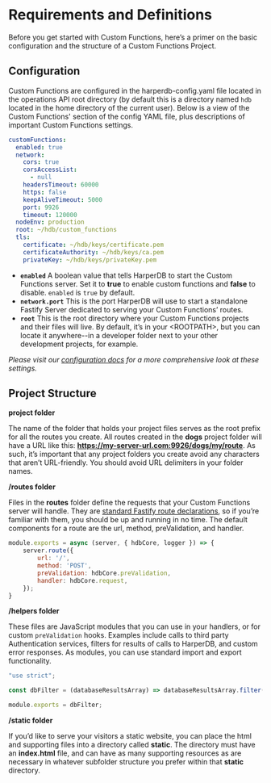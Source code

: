 # Requirements and Definitions

Before you get started with Custom Functions, here’s a primer on the basic configuration and the structure of a Custom Functions Project.

## Configuration

Custom Functions are configured in the harperdb-config.yaml file located in the operations API root directory (by default this is a directory named `hdb` located in the home directory of the current user). Below is a view of the Custom Functions' section of the config YAML file, plus descriptions of important Custom Functions settings.

```yaml
customFunctions:
  enabled: true
  network:
    cors: true
    corsAccessList:
      - null
    headersTimeout: 60000
    https: false
    keepAliveTimeout: 5000
    port: 9926
    timeout: 120000
  nodeEnv: production
  root: ~/hdb/custom_functions
  tls:
    certificate: ~/hdb/keys/certificate.pem
    certificateAuthority: ~/hdb/keys/ca.pem
    privateKey: ~/hdb/keys/privateKey.pem
```

* **`enabled`** A boolean value that tells HarperDB to start the Custom Functions server. Set it to **true** to enable custom functions and **false** to disable. `enabled` is `true` by default.
* **`network.port`** This is the port HarperDB will use to start a standalone Fastify Server dedicated to serving your Custom Functions’ routes.
* **`root`** This is the root directory where your Custom Functions projects and their files will live. By default, it’s in your \<ROOTPATH>, but you can locate it anywhere--in a developer folder next to your other development projects, for example.

_Please visit our_ [_configuration docs_](../reference/configuration.md) _for a more comprehensive look at these settings._

## Project Structure

**project folder**

The name of the folder that holds your project files serves as the root prefix for all the routes you create. All routes created in the **dogs** project folder will have a URL like this: **https://my-server-url.com:9926/dogs/my/route**. As such, it’s important that any project folders you create avoid any characters that aren’t URL-friendly. You should avoid URL delimiters in your folder names.

**/routes folder**

Files in the **routes** folder define the requests that your Custom Functions server will handle. They are [standard Fastify route declarations](https://www.fastify.io/docs/latest/Routes/), so if you’re familiar with them, you should be up and running in no time. The default components for a route are the url, method, preValidation, and handler.

```javascript
module.exports = async (server, { hdbCore, logger }) => {
    server.route({
        url: '/',
        method: 'POST',
        preValidation: hdbCore.preValidation,
        handler: hdbCore.request,
    });
}
```

**/helpers folder**

These files are JavaScript modules that you can use in your handlers, or for custom `preValidation` hooks. Examples include calls to third party Authentication services, filters for results of calls to HarperDB, and custom error responses. As modules, you can use standard import and export functionality.

```javascript
"use strict";

const dbFilter = (databaseResultsArray) => databaseResultsArray.filter((result) => result.showToApi === true);

module.exports = dbFilter;
```

**/static folder**

If you’d like to serve your visitors a static website, you can place the html and supporting files into a directory called **static**. The directory must have an **index.html** file, and can have as many supporting resources as are necessary in whatever subfolder structure you prefer within that **static** directory.
